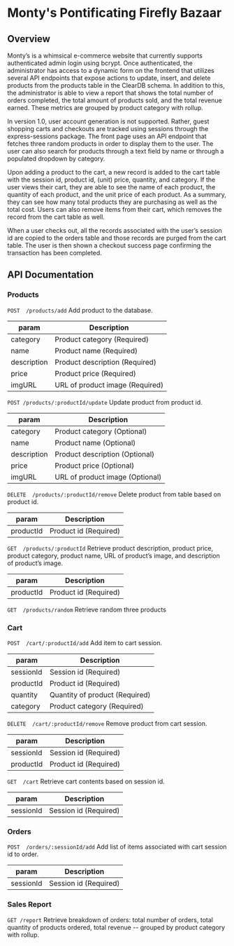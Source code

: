 # Monty's Pontificating Firefly Bazaar
## Overview
Monty’s is a whimsical  e-commerce website that currently supports authenticated admin login using bcrypt. Once authenticated, the administrator has access to a dynamic form on the frontend that utilizes several API endpoints that expose actions to update, insert, and delete products from the products table in the ClearDB schema. In addition to this, the administrator is able to view a report that shows the total number of orders completed, the total amount of products sold, and the total revenue earned. These metrics are grouped by product category with rollup. 

In version 1.0, user account generation is not supported. Rather, guest shopping carts and checkouts are tracked using sessions through the express-sessions package. The front page uses an API endpoint that fetches three random products in order to display them to the user. The user can also search for products through a text field by name or through a populated dropdown by category.

Upon adding a product to the cart, a new record is added to the cart table with the session id, product id, (unit) price, quantity, and category. If the user views their cart, they are able to see the name of each product, the quantity of each product, and the unit price of each product. As a summary, they can see how many total products they are purchasing as well as the total cost. Users can also remove items from their cart, which removes the record from the cart table as well.

When a user checks out, all the records associated with the user’s session id are copied to the orders table and those records are purged from the cart table. The user is then shown a checkout success page confirming the transaction has been completed.

## API Documentation
### Products
`POST  /products/add`
Add product to the database. 

param | Description
------------ | -------------
category |Product category (Required)
name |Product name (Required)
description | Product description (Required)
price | Product price (Required)
imgURL | URL of product image (Required)


`POST /products/:productId/update`
Update product from product id.

param | Description
------------ | -------------
category | Product category (Optional)
name | Product name (Optional) 
description | Product description (Optional)
price | Product price (Optional)
imgURL | URL of product image (Optional)


`DELETE  /products/:productId/remove`
Delete product from table based on product id.

param | Description
------------ | -------------
productId | Product id (Required)

`GET  /products/:productId`
Retrieve product description, product price, product category, product name, URL of product’s image, and description of product’s image. 

param | Description
------------ | -------------
productId | Product id (Required)

`GET  /products/random`
Retrieve random three products

### Cart
`POST  /cart/:productId/add`
Add item to cart session.

param| Description
------------ | -------------
sessionId | Session id (Required)
productId | Product id (Required)
quantity | Quantity of product (Required)
category | Product category (Required)


`DELETE  /cart/:productId/remove`
Remove product from cart session.

param | Description
------------ | -------------
sessionId | Session id (Required)
productId | Product id (Required)


`GET  /cart`
Retrieve cart contents based on session id.

param | Description
------------ | -------------
sessionId | Session id (Required)

### Orders
`POST  /orders/:sessionId/add`
Add list of items associated with cart session id to order.

param | Description
------------ | -------------
sessionId | Session id (Required)

### Sales Report
`GET /report`
Retrieve breakdown of orders: total number of orders, total quantity of products ordered, total revenue -- grouped by product category with rollup.
